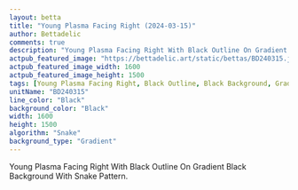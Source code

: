```yaml
---
layout: betta
title: "Young Plasma Facing Right (2024-03-15)"
author: Bettadelic
comments: true
description: "Young Plasma Facing Right With Black Outline On Gradient Black Background With Snake Pattern."
actpub_featured_image: "https://bettadelic.art/static/bettas/BD240315.jpg"
actpub_featured_image_width: 1600
actpub_featured_image_height: 1500
tags: [Young Plasma Facing Right, Black Outline, Black Background, Gradient Background Pattern, Snake Pattern, March 2024]
unitName: "BD240315"
line_color: "Black"
background_color: "Black"
width: 1600
height: 1500
algorithm: "Snake"
background_type: "Gradient"
---
```


Young Plasma Facing Right With Black Outline On Gradient Black Background With Snake Pattern.
